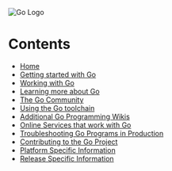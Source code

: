 ![Go Logo](https://upload.wikimedia.org/wikipedia/commons/2/23/Go_Logo_Aqua.svg)

Contents
========
+ [Home](.)
+ [Getting started with Go](./#getting-started-with-go)
+ [Working with Go](./#working-with-go)
+ [Learning more about Go](./#learning-more-about-go)
+ [The Go Community](./#the-go-community)
+ [Using the Go toolchain](./#using-the-go-toolchain)
+ [Additional Go Programming Wikis](./#additional-go-programming-wikis)
+ [Online Services that work with Go](./#online-services-that-work-with-go)
+ [Troubleshooting Go Programs in Production](./#troubleshooting-go-programs-in-production)
+ [Contributing to the Go Project](./#contributing-to-the-go-project)
+ [Platform Specific Information](./#platform-specific-information)
+ [Release Specific Information](./#release-specific-information)
